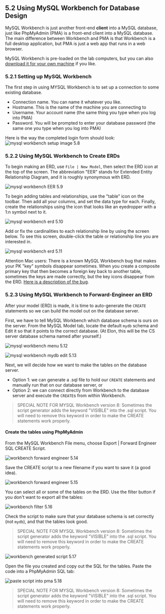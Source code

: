## 5.2 Using MySQL Workbench for Database Design
MySQL Workbench is just another front-end **client** into a MySQL database, just like PhpMyAdmin (PMA) is a front-end client into a MySQL database. The main difference between Workbench and PMA is that Workbench is a full desktop application, but PMA is just a web app that runs in a web browser.

MySQL Workbench is pre-loaded on the lab computers, but you can also [download it for your own machine](https://www.mysql.com/products/workbench/) if you like.

### 5.2.1 Setting up MySQL Workbench
The first step in using MYSQL Workbench is to set up a connection to some existing database. 

* Connection name. You can name it whatever you like.
* Hostname. This is the name of the machine you are connecting to
* Username. Your account name (the same thing you type when you log into PMA)
* Password. You will be prompted to enter your database password (the same one you type when you log into PMA)

Here is the way the completed login form should look:
![mysql workbench setup image 5.8](https://github.com/megansquire/CSC301Spr2019/blob/master/images/5.8.png)

### 5.2.2 Using MySQL Workbench to Create ERDs
To begin making an ERD, use `File | New Model`, then select the ERD icon at the top of the screen. The abbreviation "EER" stands for Extended Entity Relationship Diagram, and it is roughly synonymous with ERD.

![mysql workbench EER 5.9](https://github.com/megansquire/CSC301Spr2019/blob/master/images/5.9.png)

To begin adding tables and relationships, use the "table" icon on the toolbar. Then add all your columns, and set the data type for each. Finally, create the relationships using the icon that looks like an eyedropper with a 1:n symbol next to it.

![mysql workbench erd 5.10](https://github.com/megansquire/CSC301Spr2019/blob/master/images/5.10.png)

Add or fix the cardinalities to each relationship line by using the screen below. To see this screen, double-click the table or relationship line you are interested in.

![mysql workbench erd 5.11](https://github.com/megansquire/CSC301Spr2019/blob/master/images/5.11.png)

Attention Mac users: There is a known MySQL Workbench bug that makes your PK "key" symbols disappear sometimes. When you create a composite primary key that then becomes a foreign key back to another table, sometimes the keys are made correctly, but the key icons disappear from the ERD. [Here is a description of the bug](https://bugs.mysql.com/bug.php?id=81482&error=lp).

### 5.2.3 Using MySQL Workbench to Forward-Engineer an ERD
After your model (ERD) is made, it is time to auto-generate the `CREATE` statements so we can build the model out on the database server.

First, we have to tell MySQL Workbench which database schema is ours on the server. From the MySQL Model tab, locate the default `mydb` schema and Edit it so that it points to the correct database. (At Elon, this will be the CS server database schema named after yourself.)

![mysql workbench menu 5.12](https://github.com/megansquire/CSC301Spr2019/blob/master/images/5.12.png)

![mysql workbench mydb edit 5.13](https://github.com/megansquire/CSC301Spr2019/blob/master/images/5.13.png)

Next, we will decide how we want to make the tables on the database server. 
* Option 1: we can generate a .sql file to hold our `CREATE` statements and manually run that on our database server, or 
* Option 2: we can connect directly from Workbench to the database server and execute the `CREATE`s from within Workbench.

> SPECIAL NOTE FOR MYSQL Workbench version 8:
> Sometimes the script generator adds the keyword "VISIBLE" into the .sql script. You will need to remove this keyword in order to make the CREATE statements work properly.

#### Create the tables using PhpMyAdmin

From the MySQL Workbench File menu, choose Export | Forward Engineer SQL CREATE Script.

![workbench forward engineer 5.14](https://github.com/megansquire/CSC301Spr2019/blob/master/images/5.14.png)

Save the CREATE script to a new filename if you want to save it (a good idea).

![workbench forward engineer 5.15](https://github.com/megansquire/CSC301Spr2019/blob/master/images/5.15.png)

You can select all or some of the tables on the ERD. Use the filter button if you don't want to export all the tables:

![workbench filter 5.16](https://github.com/megansquire/CSC301Spr2019/blob/master/images/5.16.png)

Check the script to make sure that your database schema is set correctly (not `mydb`), and that the tables look good.

> SPECIAL NOTE FOR MYSQL Workbench version 8:
> Sometimes the script generator adds the keyword "VISIBLE" into the .sql script. You will need to remove this keyword in order to make the CREATE statements work properly.

![workbench generated script 5.17](https://github.com/megansquire/CSC301Spr2019/blob/master/images/5.17.png)

Open the file you created and copy out the SQL for the tables. Paste the code into a PhpMyAdmin SQL tab:

![paste script into pma 5.18](https://github.com/megansquire/CSC301Spr2019/blob/master/images/5.18.png)

> SPECIAL NOTE FOR MYSQL Workbench version 8:
> Sometimes the script generator adds the keyword "VISIBLE" into the .sql script. You will need to remove this keyword in order to make the CREATE statements work properly.

